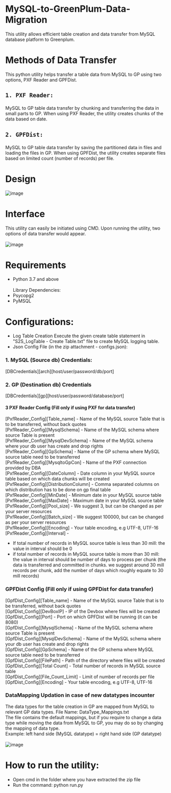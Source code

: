 # MySQL-to-GreenPlum-Data-Migration
This utility allows efficient table creation and data transfer from MySQL database platform to Greenplum. 

# Methods of Data Transfer
This python utility helps transfer a table data from MySQL to GP using two options, PXF Reader and GPFDist.
## <pre><code>1. PXF Reader:</pre></code>
MySQL to GP table data transfer by chunking and transferring the data in small parts to GP. When using PXF Reader, the utility 
creates chunks of the data based on date.
## <pre><code>2. GPFDist: </pre></code>
MySQL to GP table data transfer by saving the partitioned data in files and loading the files in GP. When using GPFDist, the utility 
creates separate files based on limited count (number of records) per file.

# Design
![image](https://user-images.githubusercontent.com/26660037/198899676-e845ee9d-15a0-4674-8150-e2d54aab82f7.png)

# Interface
This utility can easily be initiated using CMD. Upon running the utility, two options of data transfer would appear.<br /><br />
![image](https://user-images.githubusercontent.com/26660037/198899735-60190107-46c3-4ba4-97bd-d23115941ea6.png)

# Requirements
* Python 3.7 and above<br />
<br />Library Dependencies:<br />
* Psycopg2<br />
* PyMSQL

# Configurations:
* Log Table Creation
Execute the given create table statement in "S2S_LogTable - Create Table.txt" file to create MySQL logging table.
* Json Config File (in the zip attachment - configs.json):
### 1. MySQL (Source db) Credentials:
[DBCredentials][arch][host/user/password/db/port]
### 2. GP (Destination db) Credentials
[DBCredentials][gp][host/user/password/database/port] 
#### 3 PXF Reader Config (Fill only if using PXF for data transfer)
[PxfReader_Config][Table_name] - Name of the MySQL source Table that is to be transferred, without back quotes<br />
[PxfReader_Config][MysqlSchema] - Name of the MySQL schema where source Table is present<br />
[PxfReader_Config][MysqlDevSchema] - Name of the MySQL schema where your db user has create and drop rights<br />
[PxfReader_Config][GpSchema] - Name of the GP schema where MySQL source table need to be transferred<br />
[PxfReader_Config][MysqltoGpCon] - Name of the PXF connection provided by DBA<br />
[PxfReader_Config][DateColumn] - Date column in your MySQL source table based on which data chunks will be created<br />
[PxfReader_Config][DistributionColumn] - Comma separated columns on which distribution has to be done on gp final table<br />
[PxfReader_Config][MinDate] - Minimum date in your MySQL source table<br />
[PxfReader_Config][MaxDate] - Maximum date in your MySQL source table<br />
[PxfReader_Config][Pool_size] - We suggest 3, but can be changed as per your server resources<br />
[PxfReader_Config][Batch_size] - We suggest 100000, but can be changed as per your server resources<br />
[PxfReader_Config][Encoding] - Your table encoding, e.g UTF-8, UTF-16<br />
[PxfReader_Config][Interval] -<br />

* If total number of records in MySQL source table is less than 30 mill: the value in interval should be 0 
* if total number of records in MySQL source table is more than 30 mill: the value in interval should be number of days to process per chunk (the data is transferred and committed in chunks. we suggest around 30 mill records per chunk, add the number of days which roughly equate to 30 mill records)

### GPFDist Config (Fill only if using GPFDist for data transfer)
[GpfDist_Config][Table_name] - Name of the MySQL source Table that is to be transferred, without back quotes<br />
[GpfDist_Config][DevBoxIP] - IP of the Devbox where files will be created<br />
[GpfDist_Config][Port] - Port on which GPFDist will be running (it can be 8080)<br />
[GpfDist_Config][MysqlSchema] - Name of the MySQL schema where source Table is present<br />
[GpfDist_Config][MysqlDevSchema] - Name of the MySQL schema where your db user has create and drop rights<br />
[GpfDist_Config][GpSchema] - Name of the GP schema where MySQL source table need to be transferred<br />
[GpfDist_Config][FilePath] - Path of the directory where files will be created<br />
[GpfDist_Config][Total Count] - Total number of records in MySQL source table<br />
[GpfDist_Config][File_Count_Limit] - Limit of number of records per file<br />
[GpfDist_Config][Encoding] - Your table encoding, e.g UTF-8, UTF-16<br />
### DataMapping Updation in case of new datatypes incounter
The data types for the table creation in GP are mapped from MySQL to relevant GP data types. File Name: DataType_Mappings.txt<br />
The file contains the default mappings, but if you require to change a data type while moving the data from MySQL to GP, you may do so by changing the mapping of data type.<br />
Example: left hand side (MySQL datatype) = right hand side (GP datatype)<br /><br />
![image](https://user-images.githubusercontent.com/26660037/198900398-a0773dc9-dfb7-415c-a7b2-90a8f08b4dfd.png)


# How to run the utility:
* Open cmd in the folder where you have extracted the zip file
* Run the command: python run.py

